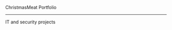 ChristmasMeat Portfolio <div style="page-break-after: always;"></div>
____________
IT and security projects
